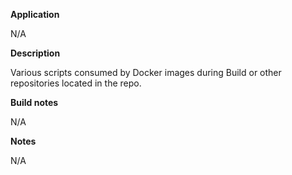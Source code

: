 **Application**

N/A

**Description**

Various scripts consumed by Docker images during Build or other repositories located in the repo.

**Build notes**

N/A

**Notes**

N/A
